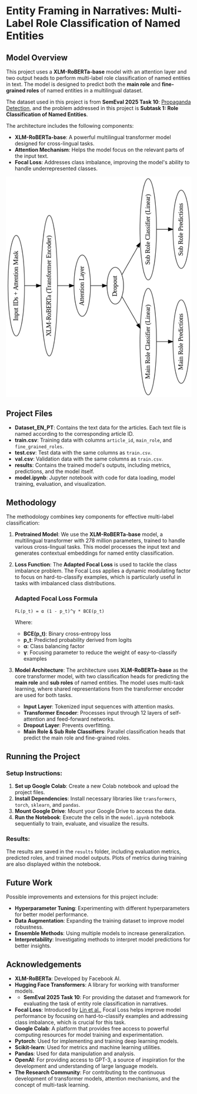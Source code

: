 # Entity Framing in Narratives: Multi-Label Role Classification of Named Entities

## Model Overview

This project uses a **XLM-RoBERTa-base** model with an attention layer and two output heads to perform multi-label role classification of named entities in text. The model is designed to predict both the **main role** and **fine-grained roles** of named entities in a multilingual dataset.

The dataset used in this project is from **SemEval 2025 Task 10**: [Propaganda Detection](https://propaganda.math.unipd.it/semeval2025task10/), and the problem addressed in this project is **Subtask 1: Role Classification of Named Entities**.

The architecture includes the following components:
- **XLM-RoBERTa-base**: A powerful multilingual transformer model designed for cross-lingual tasks.
- **Attention Mechanism**: Helps the model focus on the relevant parts of the input text.
- **Focal Loss**: Addresses class imbalance, improving the model's ability to handle underrepresented classes.

![Model Architecture](model_architecture.png)

## Project Files

- **Dataset_EN_PT**: Contains the text data for the articles. Each text file is named according to the corresponding article ID.
- **train.csv**: Training data with columns `article_id`, `main_role`, and `fine_grained_roles`.
- **test.csv**: Test data with the same columns as `train.csv`.
- **val.csv**: Validation data with the same columns as `train.csv`.
- **results**: Contains the trained model's outputs, including metrics, predictions, and the model itself.
- **model.ipynb**: Jupyter notebook with code for data loading, model training, evaluation, and visualization.

## Methodology

The methodology combines key components for effective multi-label classification:

1. **Pretrained Model**: We use the **XLM-RoBERTa-base** model, a multilingual transformer with 278 million parameters, trained to handle various cross-lingual tasks. This model processes the input text and generates contextual embeddings for named entity classification.

2. **Loss Function**: The **Adapted Focal Loss** is used to tackle the class imbalance problem. The Focal Loss applies a dynamic modulating factor to focus on hard-to-classify examples, which is particularly useful in tasks with imbalanced class distributions.

    ### Adapted Focal Loss Formula
    ```
    FL(p_t) = α (1 - p_t)^γ * BCE(p_t)
    ```
    Where:
    - **BCE(p_t)**: Binary cross-entropy loss
    - **p_t**: Predicted probability derived from logits
    - **α**: Class balancing factor
    - **γ**: Focusing parameter to reduce the weight of easy-to-classify examples

3. **Model Architecture**: The architecture uses **XLM-RoBERTa-base** as the core transformer model, with two classification heads for predicting the **main role** and **sub roles** of named entities. The model uses multi-task learning, where shared representations from the transformer encoder are used for both tasks.

    - **Input Layer**: Tokenized input sequences with attention masks.
    - **Transformer Encoder**: Processes input through 12 layers of self-attention and feed-forward networks.
    - **Dropout Layer**: Prevents overfitting.
    - **Main Role & Sub Role Classifiers**: Parallel classification heads that predict the main role and fine-grained roles.

## Running the Project

### Setup Instructions:
1. **Set up Google Colab**: Create a new Colab notebook and upload the project files.
2. **Install Dependencies**: Install necessary libraries like `transformers`, `torch`, `sklearn`, and `pandas`.
3. **Mount Google Drive**: Mount your Google Drive to access the data.
4. **Run the Notebook**: Execute the cells in the `model.ipynb` notebook sequentially to train, evaluate, and visualize the results.

### Results:
The results are saved in the `results` folder, including evaluation metrics, predicted roles, and trained model outputs. Plots of metrics during training are also displayed within the notebook.

## Future Work

Possible improvements and extensions for this project include:
- **Hyperparameter Tuning**: Experimenting with different hyperparameters for better model performance.
- **Data Augmentation**: Expanding the training dataset to improve model robustness.
- **Ensemble Methods**: Using multiple models to increase generalization.
- **Interpretability**: Investigating methods to interpret model predictions for better insights.

## Acknowledgements

- **XLM-RoBERTa**: Developed by Facebook AI.
- **Hugging Face Transformers**: A library for working with transformer models.
- - **SemEval 2025 Task 10**: For providing the dataset and framework for evaluating the task of entity role classification in narratives.
- **Focal Loss**: Introduced by [Lin et al.](https://arxiv.org/abs/1708.02002), Focal Loss helps improve model performance by focusing on hard-to-classify examples and addressing class imbalance, which is crucial for this task.
- **Google Colab**: A platform that provides free access to powerful computing resources for model training and experimentation.
- **Pytorch**: Used for implementing and training deep learning models.
- **Scikit-learn**: Used for metrics and machine learning utilities.
- **Pandas**: Used for data manipulation and analysis.
- **OpenAI**: For providing access to GPT-3, a source of inspiration for the development and understanding of large language models.
- **The Research Community**: For contributing to the continuous development of transformer models, attention mechanisms, and the concept of multi-task learning.
